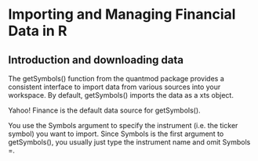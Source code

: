 # Importing and Managing Financial Data in R

## Introduction and downloading data
The getSymbols() function from the quantmod package provides a consistent interface to import data from various sources into your workspace. By default, getSymbols() imports the data as a xts object.

Yahoo! Finance is the default data source for getSymbols().

You use the Symbols argument to specify the instrument (i.e. the ticker symbol) you want to import. Since Symbols is the first argument to getSymbols(), you usually just type the instrument name and omit Symbols =.